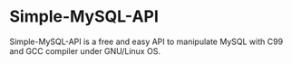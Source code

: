 # Simple-MySQL-API
Simple-MySQL-API is a free and easy API to manipulate MySQL with C99 and GCC compiler under GNU/Linux OS.
